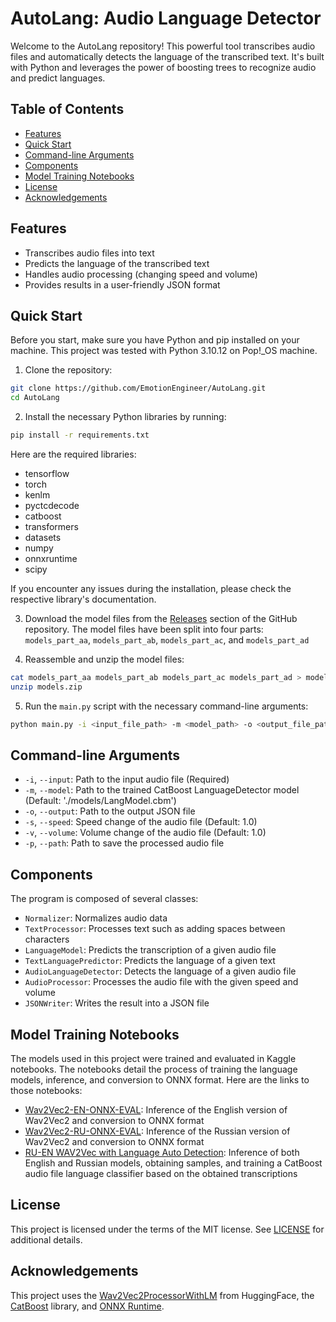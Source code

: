 # AutoLang: Audio Language Detector

Welcome to the AutoLang repository! This powerful tool transcribes audio files and automatically detects the language of the transcribed text. It's built with Python and leverages the power of boosting trees to recognize audio and predict languages.

## Table of Contents

- [Features](#features)
- [Quick Start](#quick-start)
- [Command-line Arguments](#command-line-arguments)
- [Components](#components)
- [Model Training Notebooks](#model-training-notebooks)
- [License](#license)
- [Acknowledgements](#acknowledgements)

## Features

- Transcribes audio files into text
- Predicts the language of the transcribed text
- Handles audio processing (changing speed and volume)
- Provides results in a user-friendly JSON format

## Quick Start

Before you start, make sure you have Python and pip installed on your machine. This project was tested with Python 3.10.12 on Pop!_OS machine.

1. Clone the repository:

```bash
git clone https://github.com/EmotionEngineer/AutoLang.git
cd AutoLang
```

2. Install the necessary Python libraries by running:

```bash
pip install -r requirements.txt
```

Here are the required libraries:

- tensorflow
- torch
- kenlm
- pyctcdecode
- catboost
- transformers
- datasets
- numpy
- onnxruntime
- scipy

If you encounter any issues during the installation, please check the respective library's documentation.

3. Download the model files from the [Releases](https://github.com/EmotionEngineer/AutoLang/releases/tag/v1.0.0) section of the GitHub repository. The model files have been split into four parts: `models_part_aa`, `models_part_ab`, `models_part_ac`, and `models_part_ad`

4. Reassemble and unzip the model files:

```bash
cat models_part_aa models_part_ab models_part_ac models_part_ad > models.zip
unzip models.zip
```

5. Run the `main.py` script with the necessary command-line arguments:

```bash
python main.py -i <input_file_path> -m <model_path> -o <output_file_path> -s <speed> -v <volume> -p <processed_audio_path>
```

## Command-line Arguments

- `-i`, `--input`: Path to the input audio file (Required)
- `-m`, `--model`: Path to the trained CatBoost LanguageDetector model (Default: './models/LangModel.cbm')
- `-o`, `--output`: Path to the output JSON file
- `-s`, `--speed`: Speed change of the audio file (Default: 1.0)
- `-v`, `--volume`: Volume change of the audio file (Default: 1.0)
- `-p`, `--path`: Path to save the processed audio file

## Components

The program is composed of several classes:

- `Normalizer`: Normalizes audio data
- `TextProcessor`: Processes text such as adding spaces between characters
- `LanguageModel`: Predicts the transcription of a given audio file
- `TextLanguagePredictor`: Predicts the language of a given text
- `AudioLanguageDetector`: Detects the language of a given audio file
- `AudioProcessor`: Processes the audio file with the given speed and volume
- `JSONWriter`: Writes the result into a JSON file

## Model Training Notebooks

The models used in this project were trained and evaluated in Kaggle notebooks. The notebooks detail the process of training the language models, inference, and conversion to ONNX format. Here are the links to those notebooks:

- [Wav2Vec2-EN-ONNX-EVAL](https://www.kaggle.com/code/tttrrraaahhh/wav2vec2-en-onnx-eval): Inference of the English version of Wav2Vec2 and conversion to ONNX format
- [Wav2Vec2-RU-ONNX-EVAL](https://www.kaggle.com/code/tttrrraaahhh/wav2vec2-ru-onnx-eval): Inference of the Russian version of Wav2Vec2 and conversion to ONNX format
- [RU-EN WAV2Vec with Language Auto Detection](https://www.kaggle.com/code/tttrrraaahhh/ru-en-wav2vec-with-language-auto-detection): Inference of both English and Russian models, obtaining samples, and training a CatBoost audio file language classifier based on the obtained transcriptions

## License

This project is licensed under the terms of the MIT license. See [LICENSE](LICENSE) for additional details.

## Acknowledgements

This project uses the [Wav2Vec2ProcessorWithLM](https://huggingface.co/transformers/model_doc/wav2vec2.html) from HuggingFace, the [CatBoost](https://catboost.ai/) library, and [ONNX Runtime](https://onnxruntime.ai/).
